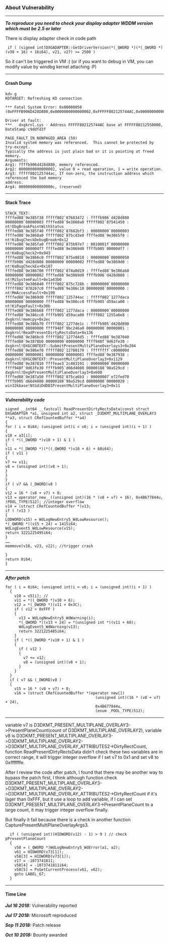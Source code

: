 ### About Vulnerability

----

***To reproduce you need to check your display adapter WDDM version which must be 2.5 or later***

There is display adapter check in code path

```
 if ( (signed int)DXGADAPTER::GetDriverVersion(*(_QWORD *)(*(_QWORD *)(v30 + 16) + 16i64), v21, v27) >= 2500 )
```

So it can't be triggered in VM :( (or if you want to debug in VM, you can modify value by windbg kernel attaching :P)

----

#### Crash Dump

```
kd> g 
KDTARGET: Refreshing KD connection

*** Fatal System Error: 0x00000050
(0xFFFFB906D428D880,0x0000000000000002,0xFFFFF802125744AC,0x000000000000000C)

Driver at fault:
***   dxgkrnl.sys - Address FFFFF802125744AC base at FFFFF80212550000, DateStamp c9ddfd3f

PAGE_FAULT_IN_NONPAGED_AREA (50)
Invalid system memory was referenced.  This cannot be protected by try-except.
Typically the address is just plain bad or it is pointing at freed memory.
Arguments:
Arg1: ffffb906d428d880, memory referenced.
Arg2: 0000000000000002, value 0 = read operation, 1 = write operation.
Arg3: fffff802125744ac, If non-zero, the instruction address which referenced the bad memory
address.
Arg4: 000000000000000c, (reserved)
```
---
#### Stack Trace
```
STACK_TEXT:
ffffed88`9e385f38 fffff802`87683472 : ffffb906`d428d880 00000000`00000003 ffffed88`9e3860a0 fffff802`87541450 : nt!DbgBreakPointWithStatus
ffffed88`9e385f40 fffff802`87682bf3 : 00000000`00000003 ffffed88`9e3860a0 fffff802`875cd3e0 ffffed88`9e3865f0 : nt!KiBugCheckDebugBreak+0x12
ffffed88`9e385fa0 fffff802`875b97e7 : 0010001f`00000000 00000000`000004f7 ffffed88`9e3869d0 ffffb905`000004f7 : nt!KeBugCheck2+0x943
ffffed88`9e3866c0 fffff802`875e8810 : 00000000`00000050 ffffb906`d428d880 00000000`00000002 ffffed88`9e3869d0 : nt!KeBugCheckEx+0x107
ffffed88`9e386700 fffff802`874a0d19 : ffffed88`9e386ab0 00000000`00000002 ffffed88`9e3869d0 ffffb906`d428d880 : nt!MiSystemFault+0x1a43b0
ffffed88`9e386840 fffff802`875c728b : 00000000`00000000 fffff802`878267c0 ffffed88`9e386c10 00000000`00000000 : nt!MmAccessFault+0x199
ffffed88`9e3869d0 fffff802`125744ac : fffff802`1277daca 00000000`00000000 ffffed88`9e386cc0 ffffb905`d59aca00 : nt!KiPageFault+0x30b
ffffed88`9e386b68 fffff802`1277daca : 00000000`00000000 ffffed88`9e386cc0 ffffb905`d59aca00 fffff802`1255a6e8 : dxgkrnl!memcpy+0x2ec
ffffed88`9e386b70 fffff802`1277de1c : ffffb905`d428d890 00000000`00000000 ffff948f`9bc246a0 00000000`00000001 : dxgkrnl!ReadPresentDirtyRectsData+0x136
ffffed88`9e386bc0 fffff802`1277d4d5 : ffffed88`9e387040 ffffed88`9e3878b0 00000000`00000000 ffff948f`9d63fe30 : dxgkrnl!DXGCONTEXT::SubmitPresentMultiPlaneOverlays3+0x204
ffffed88`9e386ef0 fffff802`12780170 : ffffffff`c000000d 00000000`00000001 00000000`00000001 ffffed88`9e387938 : dxgkrnl!DXGCONTEXT::PresentMultiPlaneOverlay3+0x1129
ffffed88`9e387810 ffffeae3`2c483191 : 00000000`00000000 ffff948f`9d63fe30 ffffb905`d66d4080 00000188`98a529cd : dxgkrnl!DxgkPresentMultiPlaneOverlay3+0x600
ffffed88`9e387a50 fffff802`875ca6b3 : 00000007`e72fed70 ffffb905`d66d4080 00000188`98a529cd 00000000`00000020 : win32kbase!NtGdiDdDDIPresentMultiPlaneOverlay3+0x11
```
---
***Vulnerability code***

```
signed __int64 __fastcall ReadPresentDirtyRectsData(const struct DXGADAPTER *a1, unsigned int a2, struct _D3DKMT_MULTIPLANE_OVERLAY3 **a3, struct CRefCountedBuffer **a4)
{
for ( i = 0i64; (unsigned int)i < v6; i = (unsigned int)(i + 1) )
{
v10 = a3[i];
if ( *((_DWORD *)v10 + 1) & 1 )
{
v11 = *(_DWORD *)(*((_QWORD *)v10 + 6) + 60i64);
if ( v11 )
{
v7 += v11;
v8 = (unsigned int)(v8 + 1);
}
}
}
if ( v7 && (_DWORD)v8 )
{
v12 = 16 * (v8 + v7) + 8;
v13 = operator_new__((unsigned int)(16 * (v8 + v7) + 16), 0x4B677844u, (POOL_TYPE)512); //integer overflow
v14 = (struct CRefCountedBuffer *)v13;
if ( !v13 )
{
LODWORD(v15) = WdLogNewEntry5_WdLowResource();
*(_QWORD *)(v15 + 24) = 1415i64;
WdLogEvent5_WdLowResource(v15);
return 3221225495i64;
}
……
memmove(v18, v23, v22); //trigger crash

}
return 0i64;
}
```
---
***After patch***

```
for ( i = 0i64; (unsigned int)i < v6; i = (unsigned int)(i + 1) )
  {
    v10 = v5[i]; //
    v11 = *((_QWORD *)v10 + 6);
    v12 = *(_DWORD *)(v11 + 0x3C);
    if ( v12 > 0xFFF )
    {
      v13 = WdLogNewEntry5_WdWarning(i);
      *(_QWORD *)(v13 + 24) = *(unsigned int *)(v11 + 60);
      WdLogEvent5_WdWarning(v13);
      return 3221225485i64;
    }
    if ( *((_DWORD *)v10 + 1) & 1 )
    {
      if ( v12 )
      {
        v7 += v12;
        v8 = (unsigned int)(v8 + 1);
      }
    }
  }
  if ( v7 && (_DWORD)v8 )
  {
    v15 = 16 * (v8 + v7) + 8;
    v16 = (struct CRefCountedBuffer *)operator new[](
                                        (unsigned int)(16 * (v8 + v7) + 24),
                                        0x4B677844u,
                                        (enum _POOL_TYPE)512);
```
---
variable v7 is D3DKMT_PRESENT_MULTIPLANE_OVERLAY3->PresentPlaneCount(count of D3DKMT_MULTIPLANE_OVERLAY2), variable v8 is D3DKMT_PRESENT_MULTIPLANE_OVERLAY3->D3DKMT_MULTIPLANE_OVERLAY2->D3DKMT_MULTIPLANE_OVERLAY_ATTRIBUTES2->DirtyRectCount, function ReadPresentDirtyRectsData didn't check these two variables are in correct range, it will trigger integer overflow if I set v7 to 0x1 and set v8 to 0xfffffffe.

After I review the code after patch, I found that there may be another way to bypass the patch first, I think although function check D3DKMT_PRESENT_MULTIPLANE_OVERLAY3->D3DKMT_MULTIPLANE_OVERLAY2->D3DKMT_MULTIPLANE_OVERLAY_ATTRIBUTES2->DirtyRectCount if it's lager than 0xFFF, but it use a loop to add variable, if I can set D3DKMT_PRESENT_MULTIPLANE_OVERLAY3->PresentPlaneCount to a large count, it may trigger integer overflow finally.

But finally it fail because there is a check in another function CapturePresentMultiPlaneOverlayArgs3.

```
  if ( (unsigned int)(HIDWORD(v12) - 1) > 9 ) // check pPresentPlaneCount
  {
    v58 = (_QWORD *)WdLogNewEntry5_WdError(a1, a2);
    v61 = HIDWORD(v73[1]);
    v58[3] = HIDWORD(v73[1]);
    v17 = -1073741811;
    v58[4] = -1073741811i64;
    v58[5] = PsGetCurrentProcess(v61, v62);
    goto LABEL_67;
  }
```
---
#### Time Line

***Jul 16 2018:*** Vulnerability reported

***Jul 17 2018:*** Microsoft reproduced

***Sep 11 2018:*** Patch release

***Oct 10 2018:*** Bounty awarded


